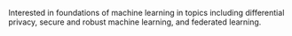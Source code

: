 Interested in foundations of machine learning in topics including differential privacy, secure and robust machine learning, and federated learning.
